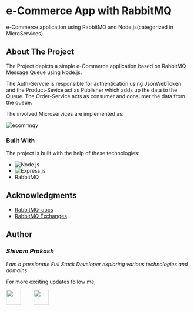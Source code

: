 # e-Commerce App with RabbitMQ

e-Commerce application using RabbitMQ and Node.js(categorized in MicroServices).

<!-- ABOUT THE PROJECT -->
## About The Project

The Project depicts a simple e-Commerce application based on RabbitMQ Message Queue using Node.js.

The Auth-Servcie is responsible for authentication using JsonWebToken and the Product-Sevice act as Publisher which adds up the data to the Queue.
The Order-Service acts as consumer and consumer the data from the queue.


The involved Microservices are implemented as:


![ecomrmqy](https://github.com/shivam12prakash/e-commerce-with-RabbitMQ/assets/65006707/d894422f-2af2-45c7-9655-49e56088d800)


### Built With

The project is built with the help of these technologies:

* ![Node.js]
* ![Express.js]
* RabbitMQ


<!-- ACKNOWLEDGMENTS -->
## Acknowledgments

* [RabbitMQ-docs](https://www.rabbitmq.com/getstarted.html)
* [RabbitMQ Exchanges](https://hevodata.com/learn/rabbitmq-exchange-type/#i1)



## Author

### *Shivam Prakash*
*I am a passionate Full Stack Developer exploring various technologies and domains*  

For more exciting updates follow me,

<a href="https://www.linkedin.com/in/shivam-prakash-2b3614193/" target="_blank"><img src="https://github.com/yuvraj24/LiveSmashBar/blob/master/images/linkedin.png" width="40" height="40"></a>&nbsp;&nbsp;&nbsp;&nbsp;&nbsp;&nbsp;&nbsp;&nbsp;&nbsp;<a href="https://github.com/shivam12prakash" target="_blank"><img src="https://github.com/yuvraj24/LiveSmashBar/blob/master/images/github.png" height="40"></a>&nbsp;&nbsp;&nbsp;&nbsp;&nbsp;&nbsp;&nbsp;&nbsp;&nbsp;



<!-- MARKDOWN LINKS & IMAGES -->
[Node.js]: 	https://img.shields.io/badge/Node.js-43853D?style=for-the-badge&logo=node.js&logoColor=white
[Node-url]: https://reactjs.org/
[Express.js]: https://img.shields.io/badge/Express.js-404D59?style=for-the-badge
[Express-url]: https://reactjs.org/


<!-- MARKDOWN LINKS & IMAGES -->
[Node.js]: 	https://img.shields.io/badge/Node.js-43853D?style=for-the-badge&logo=node.js&logoColor=white
[Node-url]: https://reactjs.org/
[Express.js]: https://img.shields.io/badge/Express.js-404D59?style=for-the-badge
[Express-url]: https://reactjs.org/
